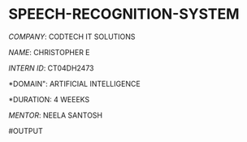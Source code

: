 # SPEECH-RECOGNITION-SYSTEM

*COMPANY*: CODTECH IT SOLUTIONS

*NAME*: CHRISTOPHER E

*INTERN ID*: CT04DH2473

*DOMAIN": ARTIFICIAL INTELLIGENCE

*DURATION: 4 WEEEKS

*MENTOR*: NEELA SANTOSH

#OUTPUT

